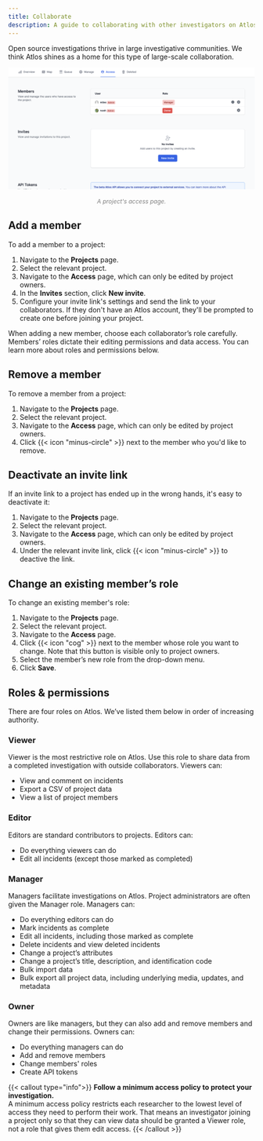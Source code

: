 ```yaml
---
title: Collaborate
description: A guide to collaborating with other investigators on Atlos. 
---
```


Open source investigations thrive in large investigative communities. We think Atlos shines as a home for this type of large-scale collaboration. 

![A project's access page.](collaboration.png)
<p style="text-align: center; margin: 0px; color: grey; font-size:12px;"><i>A project's access page.</i></p>

## Add a member
To add a member to a project: 
1. Navigate to the **Projects** page.
2. Select the relevant project. 
3. Navigate to the **Access** page, which can only be edited by project owners.
4. In the **Invites** section, click **New invite**. 
5. Configure your invite link's settings and send the link to your collaborators. If they don't have an Atlos account, they'll be prompted to create one before joining your project.

When adding a new member, choose each collaborator’s role carefully. Members’ roles dictate their editing permissions and data access. You can learn more about roles and permissions below.

## Remove a member
To remove a member from a project:
1. Navigate to the **Projects** page.
2. Select the relevant project. 
3. Navigate to the **Access** page, which can only be edited by project owners.
4. Click {{< icon "minus-circle" >}} next to the member who you'd like to remove.

## Deactivate an invite link
If an invite link to a project has ended up in the wrong hands, it's easy to deactivate it:
1. Navigate to the **Projects** page.
2. Select the relevant project. 
3. Navigate to the **Access** page, which can only be edited by project owners.
4. Under the relevant invite link, click {{< icon "minus-circle" >}} to deactive the link.

## Change an existing member’s role
To change an existing member's role:
1. Navigate to the **Projects** page.
2. Select the relevant project. 
3. Navigate to the **Access** page.
4. Click {{< icon "cog" >}} next to the member whose role you want to change. Note that this button is visible only to project owners.
5. Select the member’s new role from the drop-down menu.
6. Click **Save**.

## Roles & permissions
There are four roles on Atlos. We’ve listed them below in order of increasing authority.

### Viewer
Viewer is the most restrictive role on Atlos. Use this role to share data from a completed investigation with outside collaborators. Viewers can:
- View and comment on incidents
- Export a CSV of project data
- View a list of project members

### Editor
Editors are standard contributors to projects. Editors can:
- Do everything viewers can do
- Edit all incidents (except those marked as completed)

### Manager
Managers facilitate investigations on Atlos. Project administrators are often given the Manager role. Managers can:
- Do everything editors can do
- Mark incidents as complete
- Edit all incidents, including those marked as complete
- Delete incidents and view deleted incidents
- Change a project’s attributes 
- Change a project’s title, description, and identification code
- Bulk import data
- Bulk export all project data, including underlying media, updates, and metadata

### Owner
Owners are like managers, but they can also add and remove members and change their permissions. Owners can:
- Do everything managers can do
- Add and remove members 
- Change members' roles
- Create API tokens

{{< callout type="info">}}
**Follow a minimum access policy to protect your investigation.**                
A minimum access policy restricts each researcher to the lowest level of access they need to perform their work. 
That means an investigator joining a project only so that they can view data should be granted a Viewer role, not a role that gives them edit access.
{{< /callout >}}